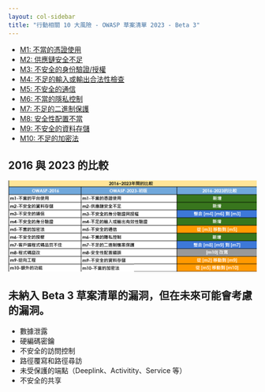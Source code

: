 ```yaml
---
layout: col-sidebar
title: "行動相關 10 大風險 - OWASP 草案清單 2023 - Beta 3"
---
```


- [M1: 不當的憑證使用](m1-improper-credential-usage-zh-tw.md)
- [M2: 供應鏈安全不足](m2-inadequate-supply-chain-security-zh-tw.md)
- [M3: 不安全的身份驗證/授權](m3-insecure-authentication-authorization-zh-tw.md)
- [M4: 不足的輸入或輸出合法性檢查](m4-insufficient-input-output-validation-zh-tw.md)
- [M5: 不安全的通信](m5-insecure-communication-zh-tw.md)
- [M6: 不當的隱私控制](m6-inadequate-privacy-controls-zh-tw.md)
- [M7: 不足的二進制保護](m7-insufficient-binary-protection-zh-tw.md)
- [M8: 安全性配置不當](m8-security-misconfiguration-zh-tw.md)
- [M9: 不安全的資料存儲](m9-insecure-data-storage-zh-tw.md)
- [M10: 不足的加密法](m10-insufficient-cryptography-zh-tw.md)

## 2016 與 2023 的比較
![image description](/2023-risks-zh-tw/assets/images/comparison-owasp-10-zh-tw.png)


## 未納入 Beta 3 草案清單的漏洞，但在未來可能會考慮的漏洞。

* 數據泄露
* 硬編碼密鑰
* 不安全的訪問控制
* 路徑覆寫和路徑尋訪
* 未受保護的端點（Deeplink、Activitity、Service 等）
* 不安全的共享
